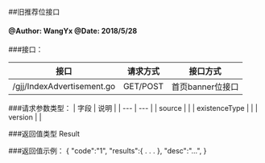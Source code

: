 ##旧推荐位接口
    
#### @Author: WangYx @Date: 2018/5/28 

###接口： 

| 接口 | 请求方式 | 接口方式 |
| ---  | --- | --- |
| /gjj/IndexAdvertisement.go | GET/POST | 首页banner位接口 |

###请求参数类型：
| 字段 | 说明 |
| ---  | --- |
| source |  |
| existenceType |  |
| version |  |

###返回值类型
    Result
    
###返回值示例：
    {
        "code":"1",
        "results":{
            .
            .
            .
        },
        "desc":"...",
    }